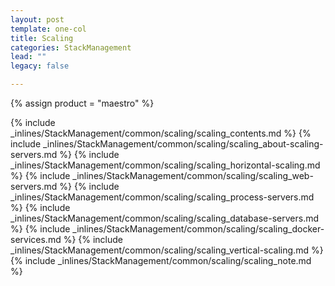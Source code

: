 ```yaml
---
layout: post
template: one-col
title: Scaling
categories: StackManagement
lead: ""
legacy: false

---
```

{% assign product = "maestro" %}

{% include _inlines/StackManagement/common/scaling/scaling_contents.md %}
{% include _inlines/StackManagement/common/scaling/scaling_about-scaling-servers.md %}
{% include _inlines/StackManagement/common/scaling/scaling_horizontal-scaling.md %}
{% include _inlines/StackManagement/common/scaling/scaling_web-servers.md %}
{% include _inlines/StackManagement/common/scaling/scaling_process-servers.md %}
{% include _inlines/StackManagement/common/scaling/scaling_database-servers.md %}
{% include _inlines/StackManagement/common/scaling/scaling_docker-services.md %}
{% include _inlines/StackManagement/common/scaling/scaling_vertical-scaling.md %}
{% include _inlines/StackManagement/common/scaling/scaling_note.md %}
